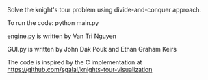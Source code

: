 Solve the knight's tour problem using divide-and-conquer approach.


To run the code: python main.py


engine.py is written by Van Tri Nguyen

GUI.py is written by John Dak Pouk and Ethan Graham Keirs

The code is inspired by the C implementation at https://github.com/sgalal/knights-tour-visualization
